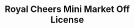 ---
title: "Royal Cheers Mini Market Off License"
url: /keighley/royal-cheers-mini-market-off-license/
shop: Lebensmittel
---